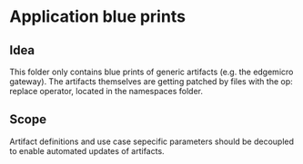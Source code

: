 # Application blue prints

## Idea
This folder only contains blue prints of generic artifacts (e.g. the edgemicro gateway).
The artifacts themselves are getting patched by files with the op: replace operator, located in the namespaces folder.

## Scope
Artifact definitions and use case sepecific parameters should be decoupled to enable automated updates of artifacts.
